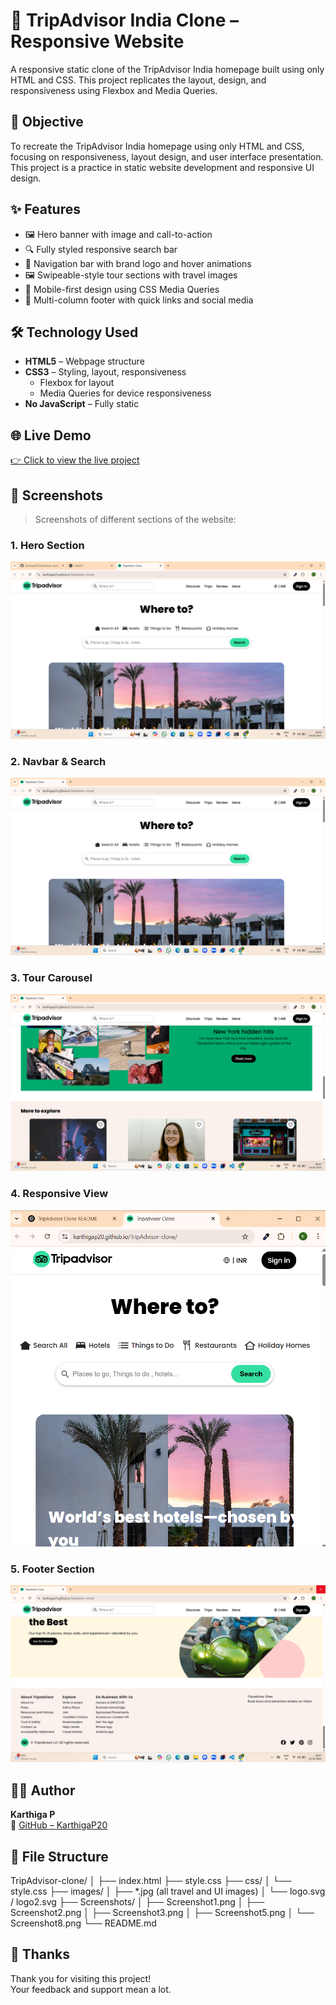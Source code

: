 # 🧳 TripAdvisor India Clone – Responsive Website

A responsive static clone of the TripAdvisor India homepage built using only HTML and CSS. This project replicates the layout, design, and responsiveness using Flexbox and Media Queries.

## 📌 Objective

To recreate the TripAdvisor India homepage using only HTML and CSS, focusing on responsiveness, layout design, and user interface presentation. This project is a practice in static website development and responsive UI design.

## ✨ Features

- 🖼 Hero banner with image and call-to-action
- 🔍 Fully styled responsive search bar
- 🧭 Navigation bar with brand logo and hover animations
- 🖼 Swipeable-style tour sections with travel images
- 📱 Mobile-first design using CSS Media Queries
- 🦶 Multi-column footer with quick links and social media

## 🛠️ Technology Used

- **HTML5** – Webpage structure  
- **CSS3** – Styling, layout, responsiveness  
  - Flexbox for layout  
  - Media Queries for device responsiveness  
- **No JavaScript** – Fully static


## 🌐 Live Demo

[👉 Click to view the live project](https://karthigap20.github.io/TripAdvisor-clone/)  


## 📸 Screenshots

> Screenshots of different sections of the website:

### 1. Hero Section  
![Hero Section](./Screenshots/Screenshot1.png)

### 2. Navbar & Search  
![Navbar](./Screenshots/Screenshot2.png)

### 3. Tour Carousel  
![Tour Carousel](./Screenshots/Screenshot3.png)

### 4. Responsive View  
![Mobile View](screenshot5.png)

### 5. Footer Section  
![Footer](./Screenshots/Screenshot8.png)


## 👩‍💻 Author

**Karthiga P**  
🔗 [GitHub – KarthigaP20](https://github.com/KarthigaP20)

## 📁 File Structure

TripAdvisor-clone/
│
├── index.html
├── style.css
├── css/
│ └── style.css
├── images/
│ ├── *.jpg (all travel and UI images)
│ └── logo.svg / logo2.svg
├── Screenshots/
│ ├── Screenshot1.png
│ ├── Screenshot2.png
│ ├── Screenshot3.png
│ ├── Screenshot5.png
│ └── Screenshot8.png
└── README.md


## 🙏 Thanks

Thank you for visiting this project!  
Your feedback and support mean a lot.




